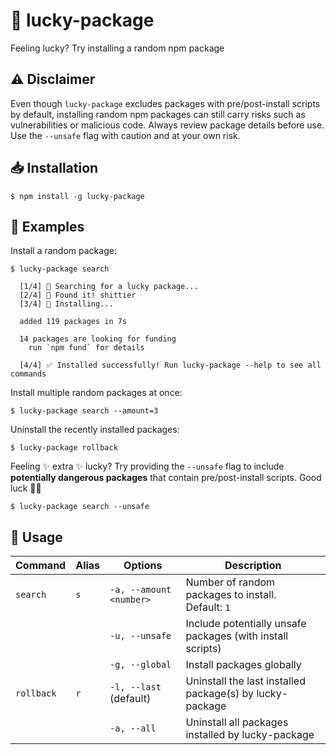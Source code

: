 # 🎁 lucky-package

Feeling lucky? Try installing a random npm package

## ⚠️ Disclaimer

Even though `lucky-package` excludes packages with pre/post-install scripts by default, installing random npm packages can still carry risks such as vulnerabilities or malicious code. Always review package details before use. Use the `--unsafe` flag with caution and at your own risk.

## 📥 Installation

```
$ npm install -g lucky-package
```

## 🧐 Examples

Install a random package:
```
$ lucky-package search

  [1/4] 🔎 Searching for a lucky package...
  [2/4] 🎉 Found it! shittier
  [3/4] 🚀 Installing...
  
  added 119 packages in 7s
  
  14 packages are looking for funding
    run `npm fund` for details
  
  [4/4] ✅ Installed successfully! Run lucky-package --help to see all commands
```

Install multiple random packages at once:
```
$ lucky-package search --amount=3
```

Uninstall the recently installed packages:
```
$ lucky-package rollback
```

Feeling ✨ extra ✨ lucky? Try providing the `--unsafe` flag to include **potentially dangerous packages** that contain pre/post-install scripts. Good luck 🙂🙏
```
$ lucky-package search --unsafe
```

## 📖 Usage

| Command    | Alias | Options                 | Description                                                |
|------------|-------|-------------------------|------------------------------------------------------------|
| `search`   | `s`   | `-a, --amount <number>` | Number of random packages to install. <br/> Default: `1`   |
|            |       | `-u, --unsafe`          | Include potentially unsafe packages (with install scripts) |
|            |       | `-g, --global`          | Install packages globally                                  |
| `rollback` | `r`   | `-l, --last` (default)  | Uninstall the last installed package(s) by lucky-package   |
|            |       | `-a, --all`             | Uninstall all packages installed by lucky-package          |
